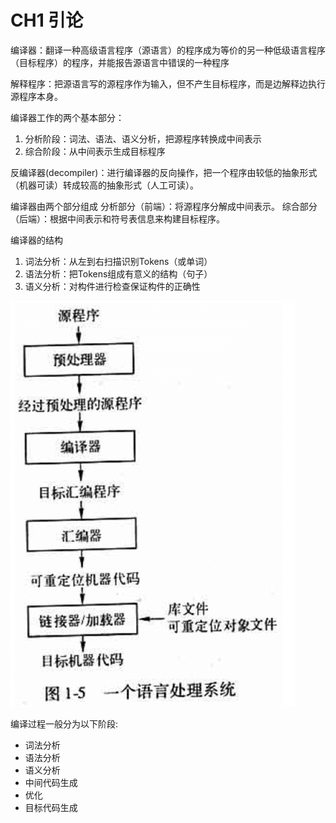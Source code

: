 # CH1 引论

编译器：翻译一种高级语言程序（源语言）的程序成为等价的另一种低级语言程序（目标程序）的程序，并能报告源语言中错误的一种程序

解释程序：把源语言写的源程序作为输入，但不产生目标程序，而是边解释边执行源程序本身。

编译器工作的两个基本部分：
1. 分析阶段：词法、语法、语义分析，把源程序转换成中间表示
2. 综合阶段：从中间表示生成目标程序

反编译器(decompiler)：进行编译器的反向操作，把一个程序由较低的抽象形式（机器可读）转成较高的抽象形式（人工可读）。

编译器由两个部分组成
分析部分（前端）：将源程序分解成中间表示。
综合部分（后端）：根据中间表示和符号表信息来构建目标程序。

编译器的结构
1. 词法分析：从左到右扫描识别Tokens（或单词）
2. 语法分析：把Tokens组成有意义的结构（句子）
3. 语义分析：对构件进行检查保证构件的正确性

![](./pic/1-1.png)

编译过程一般分为以下阶段:
- 词法分析
- 语法分析
- 语义分析
- 中间代码生成
- 优化
- 目标代码生成
